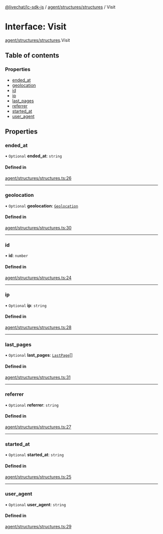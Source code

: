 [@livechat/lc-sdk-js](../README.md) / [agent/structures/structures](../modules/agent_structures_structures.md) / Visit

# Interface: Visit

[agent/structures/structures](../modules/agent_structures_structures.md).Visit

## Table of contents

### Properties

- [ended\_at](agent_structures_structures.Visit.md#ended_at)
- [geolocation](agent_structures_structures.Visit.md#geolocation)
- [id](agent_structures_structures.Visit.md#id)
- [ip](agent_structures_structures.Visit.md#ip)
- [last\_pages](agent_structures_structures.Visit.md#last_pages)
- [referrer](agent_structures_structures.Visit.md#referrer)
- [started\_at](agent_structures_structures.Visit.md#started_at)
- [user\_agent](agent_structures_structures.Visit.md#user_agent)

## Properties

### ended\_at

• `Optional` **ended\_at**: `string`

#### Defined in

[agent/structures/structures.ts:26](https://github.com/livechat/lc-sdk-js/blob/a63b0a6/src/agent/structures/structures.ts#L26)

___

### geolocation

• `Optional` **geolocation**: [`Geolocation`](agent_structures_structures.Geolocation.md)

#### Defined in

[agent/structures/structures.ts:30](https://github.com/livechat/lc-sdk-js/blob/a63b0a6/src/agent/structures/structures.ts#L30)

___

### id

• **id**: `number`

#### Defined in

[agent/structures/structures.ts:24](https://github.com/livechat/lc-sdk-js/blob/a63b0a6/src/agent/structures/structures.ts#L24)

___

### ip

• `Optional` **ip**: `string`

#### Defined in

[agent/structures/structures.ts:28](https://github.com/livechat/lc-sdk-js/blob/a63b0a6/src/agent/structures/structures.ts#L28)

___

### last\_pages

• `Optional` **last\_pages**: [`LastPage`](agent_structures_structures.LastPage.md)[]

#### Defined in

[agent/structures/structures.ts:31](https://github.com/livechat/lc-sdk-js/blob/a63b0a6/src/agent/structures/structures.ts#L31)

___

### referrer

• `Optional` **referrer**: `string`

#### Defined in

[agent/structures/structures.ts:27](https://github.com/livechat/lc-sdk-js/blob/a63b0a6/src/agent/structures/structures.ts#L27)

___

### started\_at

• `Optional` **started\_at**: `string`

#### Defined in

[agent/structures/structures.ts:25](https://github.com/livechat/lc-sdk-js/blob/a63b0a6/src/agent/structures/structures.ts#L25)

___

### user\_agent

• `Optional` **user\_agent**: `string`

#### Defined in

[agent/structures/structures.ts:29](https://github.com/livechat/lc-sdk-js/blob/a63b0a6/src/agent/structures/structures.ts#L29)
